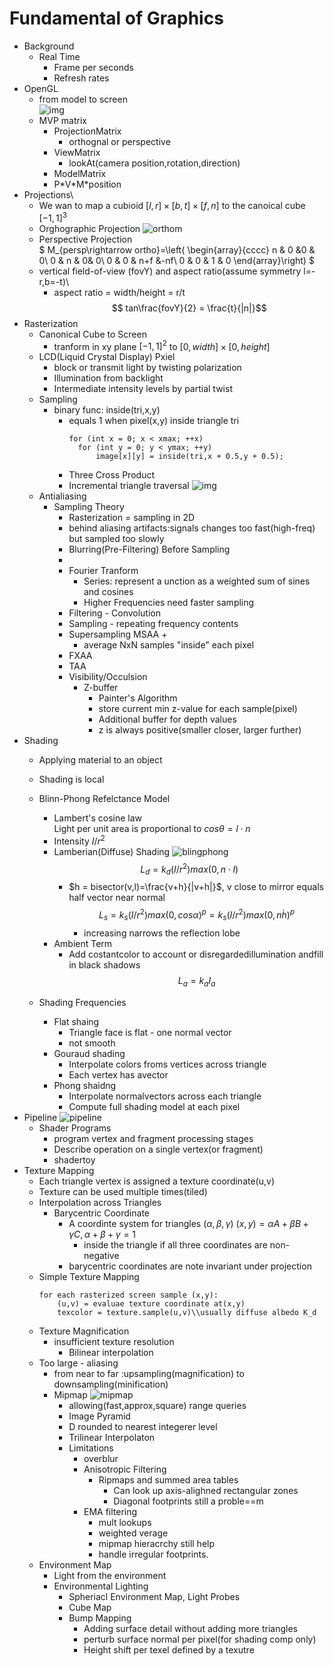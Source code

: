 # Fundamental of Graphics
+ Background
  + Real Time
    + Frame per seconds
    + Refresh rates
+ OpenGL
  + from model to screen\
    ![img](imgs/opengl.png)
  + MVP matrix
    + ProjectionMatrix
      + orthognal or perspective
    + ViewMatrix
      + lookAt(camera position,rotation,direction)
    + ModelMatrix
    + P\*V\*M\*position    
+ Projections\
  + We wan to map a cubioid $[l,r]\times [b,t]\times[f,n]$ to the canoical cube $[-1,1]^3$
  + Orghographic Projection
  ![orthom](imgs/orthom.png)
  + Perspective Projection\
  $ M_{persp\rightarrow ortho}=\left( \begin{array}{cccc} 
                            n & 0 &0 & 0\\
                            0 &  n & 0& 0\\ 
                            0 & 0 & n+f &-nf\\
                            0 & 0 & 1 & 0
                        \end{array}\right) $
  + vertical field-of-view (fovY) and aspect ratio(assume symmetry l=-r,b=-t)\
    + aspect ratio = width/height = r/t
    $$ tan\frac{fovY}{2} = \frac{t}{|n|}$$
+ Rasterization
  + Canonical Cube to Screen
    + tranform in xy plane $[-1,1]^2$ to $[0,width]\times[0,height]$
  + LCD(Liquid Crystal Display) Pxiel
    + block or transmit light by twisting polarization
    + Illumination from backlight
    + Intermediate intensity levels by partial twist
  + Sampling
    + binary func: inside(tri,x,y)
      + equals 1 when pixel(x,y) inside triangle tri
        ```
        for (int x = 0; x < xmax; ++x)
          for (int y = 0; y < ymax; ++y)
              image[x][y] = inside(tri,x + 0.5,y + 0.5); 
        ```
      + Three Cross Product
      + Incremental triangle traversal
      ![img](imgs/inc-tri-traversal.png) 
  + Antialiasing
    + Sampling Theory
      + Rasterization = sampling in 2D
      + behind aliasing artifacts:signals changes too fast(high-freq) but sampled too slowly
      + Blurring(Pre-Filtering) Before Sampling
      + 
       + Fourier Tranform
          + Series: represent a unction as a weighted sum of sines and cosines
          + Higher Frequencies need faster sampling
        + Filtering - Convolution
        + Sampling - repeating frequency contents
        + Supersampling MSAA
          + 
          + average NxN samples "inside" each pixel
        + FXAA
        + TAA
      + Visibility/Occulsion
        + Z-buffer
          + Painter's Algorithm
          + store current min z-value for each sample(pixel)
          + Additional buffer for depth values
          + z is always positive(smaller closer, larger further)
+ Shading
  + Applying material to an object
  + Shading is local
  + Blinn-Phong Refelctance Model
    + Lambert's cosine law\
      Light per unit area is proportional to $cos\theta = l\cdot n$
    + Intensity $I/r^2$
    + Lamberian(Diffuse) Shading
    ![blingphong](imgs/bling-phone-highlight.png)
      $$L_d = k_d(I/r^2)max(0,n\cdot l)$$
      + $h = bisector(v,l)=\frac{v+h}{|v+h|}$, v close to mirror equals half vector near normal
      $$ L_s = k_s(I/r^2)max(0,cos\alpha)^p =k_s(I/r^2)max(0,n\dot h)^p$$
        + increasing narrows the reflection lobe
    + Ambient Term
      + Add costantcolor to account or disregardedillumination andfill in black shadows
      $$ L_a = k_aI_a$$
    
  + Shading Frequencies
    + Flat shaing
      + Triangle face is flat - one normal vector
      + not smooth
    + Gouraud shading
      + Interpolate colors froms vertices across triangle
      + Each vertex has avector
    + Phong shaidng
      + Interpolate normalvectors across each triangle
      + Compute full shading model at each pixel
+ Pipeline
![pipeline](imgs/pipeline.png)
  + Shader Programs
    + program vertex and fragment processing stages
    + Describe operation on a single vertex(or fragment)
    + shadertoy
+ Texture Mapping
  + Each triangle vertex is assigned a texture coordinate(u,v)
  + Texture can be used multiple times(tiled)
  + Interpolation across Triangles
    + Barycentric Coordinate
      + A coordinte system for triangles $(\alpha,\beta,\gamma)$
      $(x,y) = \alpha A +\beta B+ \gamma C,\alpha+\beta+\gamma=1$
        + inside the triangle if all three coordinates are non-negative
      + barycentric coordinates are note invariant under projection
  + Simple Texture Mapping
    ```
    for each rasterized screen sample (x,y):
        (u,v) = evaluae texture coordinate at(x,y)
        texcolor = texture.sample(u,v)\\usually diffuse albedo K_d
    ```
  + Texture Magnification
    + insufficient texture resolution
      + Bilinear interpolation
  + Too large - aliasing
    + from near to far :upsampling(magnification) to downsampling(minification)
    + Mipmap
      ![mipmap](imgs/mipmap-cal.png)
      + allowing(fast,approx,square) range queries
      + Image Pyramid
      + D rounded to nearest integerer level
      + Trilinear Interpolaton
      + Limitations
        + overblur
        + Anisotropic Filtering
          + Ripmaps and summed area tables
            + Can look up axis-alighned rectangular zones
            + Diagonal footprints still a proble==m
        + EMA filtering
          + mult lookups
          + weighted verage
          + mipmap hieracrchy still help
          + handle irregular footprints.
  + Environment Map
    + Light from the environment
    + Environmental Lighting
      + Spheriacl Environment Map, Light Probes
      + Cube Map
      + Bump Mapping
        + Adding surface detail without adding more triangles
        + perturb surface normal per pixel(for shading comp only)
        + Height shift per texel defined by a texutre
         